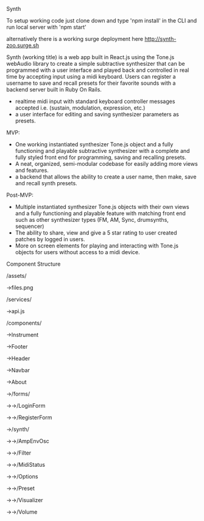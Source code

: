 Synth

To setup working code just clone down and type 'npm install' in the CLI and run local server with 'npm start'

alternatively there is a working surge deployment here 
http://synth-zoo.surge.sh

Synth (working title) is a web app built in React.js using the Tone.js webAudio library to create a simple subtractive synthesizer that can be programmed with a user interface and played back and controlled in real time by accepting input using a midi keyboard.  Users can register a username to save and recall presets for their favorite sounds with a backend server built in Ruby On Rails.  

- realtime midi input with standard keyboard controller messages accepted i.e. (sustain, modulation, expression, etc.)
- a user interface for editing and saving synthesizer parameters as presets.


MVP:
- One working instantiated synthesizer Tone.js object and a fully functioning and playable subtractive synthesizer with a complete and fully styled front end for programming, saving and recalling presets.
- A neat, organized, semi-modular codebase for easily adding more views and features.
- a backend that allows the ability to create a user name, then make, save and recall synth presets.

Post-MVP:
- Multiple instantiated synthesizer Tone.js objects with their own views and a fully functioning and playable feature with matching front end such as other synthesizer types (FM, AM, Sync, drumsynths, sequencer)
- The ability to share, view and give a 5 star rating to user created patches by logged in users.
- More on screen elements for playing and interacting with Tone.js objects for users without access to a midi device.


Component Structure

/assets/

->files.png

/services/

->api.js

/components/

->Instrument

->Footer

->Header

->Navbar

->About

->/forms/

->->/LoginForm

->->/RegisterForm

->/synth/

->->/AmpEnvOsc

->->/Filter

->->/MidiStatus

->->/Options

->->/Preset

->->/Visualizer

->->/Volume











<!-- This project was bootstrapped with [Create React App](https://github.com/facebook/create-react-app).

## Available Scripts

In the project directory, you can run:

### `npm start`

Runs the app in the development mode.<br>
Open [http://localhost:3000](http://localhost:3000) to view it in the browser.

The page will reload if you make edits.<br>
You will also see any lint errors in the console.

### `npm test`

Launches the test runner in the interactive watch mode.<br>
See the section about [running tests](https://facebook.github.io/create-react-app/docs/running-tests) for more information.

### `npm run build`

Builds the app for production to the `build` folder.<br>
It correctly bundles React in production mode and optimizes the build for the best performance.

The build is minified and the filenames include the hashes.<br>
Your app is ready to be deployed!

See the section about [deployment](https://facebook.github.io/create-react-app/docs/deployment) for more information.

### `npm run eject`

**Note: this is a one-way operation. Once you `eject`, you can’t go back!**

If you aren’t satisfied with the build tool and configuration choices, you can `eject` at any time. This command will remove the single build dependency from your project.

Instead, it will copy all the configuration files and the transitive dependencies (Webpack, Babel, ESLint, etc) right into your project so you have full control over them. All of the commands except `eject` will still work, but they will point to the copied scripts so you can tweak them. At this point you’re on your own.

You don’t have to ever use `eject`. The curated feature set is suitable for small and middle deployments, and you shouldn’t feel obligated to use this feature. However we understand that this tool wouldn’t be useful if you couldn’t customize it when you are ready for it.

## Learn More

You can learn more in the [Create React App documentation](https://facebook.github.io/create-react-app/docs/getting-started).

To learn React, check out the [React documentation](https://reactjs.org/).

### Code Splitting

This section has moved here: https://facebook.github.io/create-react-app/docs/code-splitting

### Analyzing the Bundle Size

This section has moved here: https://facebook.github.io/create-react-app/docs/analyzing-the-bundle-size

### Making a Progressive Web App

This section has moved here: https://facebook.github.io/create-react-app/docs/making-a-progressive-web-app

### Advanced Configuration

This section has moved here: https://facebook.github.io/create-react-app/docs/advanced-configuration

### Deployment

This section has moved here: https://facebook.github.io/create-react-app/docs/deployment

### `npm run build` fails to minify

This section has moved here: https://facebook.github.io/create-react-app/docs/troubleshooting#npm-run-build-fails-to-minify --!>
